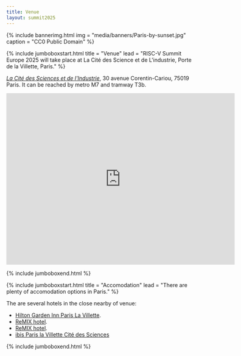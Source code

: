 ```yaml
---
title: Venue
layout: summit2025
---
```


{% include bannerimg.html 
    img = "media/banners/Paris-by-sunset.jpg"
    caption = "CC0 Public Domain"
%}

{% include jumboboxstart.html 
    title = "Venue"
    lead = "RISC-V Summit Europe 2025 will take place at La Cité des Science et de L'industrie, Porte de la Villette, Paris."
%}

<a href="https://www.cite-sciences.fr/en"><em>La Cité des Sciences et de l'Industrie</em></a>, 30 avenue Corentin-Cariou, 75019 Paris. It can be reached by metro M7 and tramway T3b.

<iframe src="https://www.google.com/maps/embed?pb=!1m18!1m12!1m3!1d5246.07754660454!2d2.3830286966356637!3d48.89559822418747!2m3!1f0!2f0!3f0!3m2!1i1024!2i768!4f13.1!3m3!1m2!1s0x47e66c32df92aa0f%3A0x52d157d86ddecf27!2sCit%C3%A9%20des%20Sciences%20et%20de%20l&#39;Industrie!5e0!3m2!1sfr!2sfr!4v1738353775092!5m2!1sfr!2sfr" width="600" height="450" style="border:0;" allowfullscreen="" loading="lazy" referrerpolicy="no-referrer-when-downgrade"></iframe>

{% include jumboboxend.html %}

{% include jumboboxstart.html 
    title = "Accomodation"
    lead = "There are plenty of accomodation options in Paris."
%}

The are several hotels in the close nearby of venue:
<ul>
<li><a href="https://www.hilton.com/en/hotels/orygigi-hilton-garden-inn-paris-la-villette/">Hilton Garden Inn Paris La Villette</a>.</li>
<li><a href="https://www.remix-hotel.com/en/">ReMIX hotel</a>.</li>
<li><a href="https://www.remix-hotel.com/en/">ReMIX hotel</a>.</li>
<li><a href="https://all.accor.com/ssr/app/ibis/rates/1401/index.fr.shtml">ibis Paris la Villette Cité des Sciences</a></li>
</ul>

{% include jumboboxend.html %}
